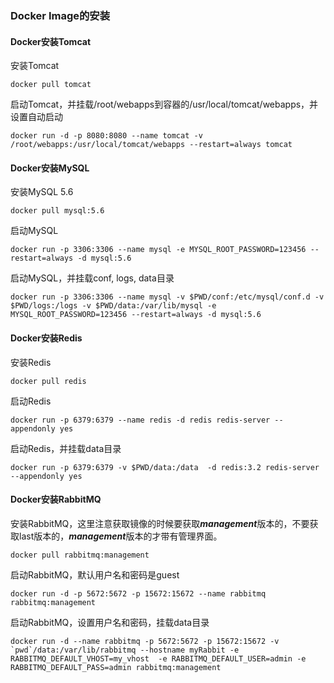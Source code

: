 ### Docker Image的安装

#### Docker安装Tomcat

安装Tomcat

```
docker pull tomcat
```
启动Tomcat，并挂载/root/webapps到容器的/usr/local/tomcat/webapps，并设置自动启动
```
docker run -d -p 8080:8080 --name tomcat -v /root/webapps:/usr/local/tomcat/webapps --restart=always tomcat
```

#### Docker安装MySQL

安装MySQL 5.6

```
docker pull mysql:5.6
```
启动MySQL
```
docker run -p 3306:3306 --name mysql -e MYSQL_ROOT_PASSWORD=123456 --restart=always -d mysql:5.6
```
启动MySQL，并挂载conf, logs, data目录 
```
docker run -p 3306:3306 --name mysql -v $PWD/conf:/etc/mysql/conf.d -v $PWD/logs:/logs -v $PWD/data:/var/lib/mysql -e MYSQL_ROOT_PASSWORD=123456 --restart=always -d mysql:5.6
```

#### Docker安装Redis

安装Redis

```
docker pull redis
```
启动Redis
```
docker run -p 6379:6379 --name redis -d redis redis-server --appendonly yes
```
启动Redis，并挂载data目录
```
docker run -p 6379:6379 -v $PWD/data:/data  -d redis:3.2 redis-server --appendonly yes
```

#### Docker安装RabbitMQ

安装RabbitMQ，这里注意获取镜像的时候要获取***management***版本的，不要获取last版本的，***management***版本的才带有管理界面。

```
docker pull rabbitmq:management
```
启动RabbitMQ，默认用户名和密码是guest
```
docker run -d -p 5672:5672 -p 15672:15672 --name rabbitmq rabbitmq:management
```
启动RabbitMQ，设置用户名和密码，挂载data目录
```
docker run -d --name rabbitmq -p 5672:5672 -p 15672:15672 -v `pwd`/data:/var/lib/rabbitmq --hostname myRabbit -e RABBITMQ_DEFAULT_VHOST=my_vhost  -e RABBITMQ_DEFAULT_USER=admin -e RABBITMQ_DEFAULT_PASS=admin rabbitmq:management
```

